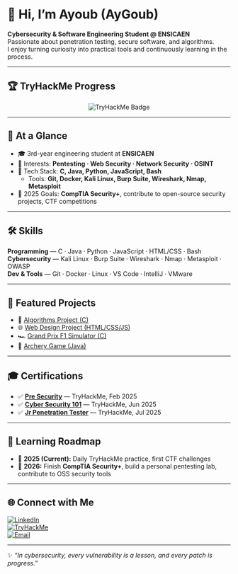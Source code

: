 # 👋 Hi, I’m Ayoub (AyGoub)

**Cybersecurity & Software Engineering Student @ ENSICAEN**  
Passionate about penetration testing, secure software, and algorithms.  
I enjoy turning curiosity into practical tools and continuously learning in the process.  

---

## 🏆 TryHackMe Progress
<div align="center">

<img src="https://tryhackme-badges.s3.amazonaws.com/AyGoub.png?cb=1" alt="TryHackMe Badge"/>




</div>


---

## 🚀 At a Glance
- 🎓 3rd-year engineering student at **ENSICAEN**  
- 🔐 Interests: **Pentesting · Web Security · Network Security · OSINT**  
- 🧰 Tech Stack: **C, Java, Python, JavaScript, Bash**  
  + Tools: **Git, Docker, Kali Linux, Burp Suite, Wireshark, Nmap, Metasploit**  
- 🎯 2025 Goals: **CompTIA Security+**, contribute to open-source security projects, CTF competitions  

---

## 🛠️ Skills
**Programming** — C · Java · Python · JavaScript · HTML/CSS · Bash  
**Cybersecurity** — Kali Linux · Burp Suite · Wireshark · Nmap · Metasploit · OWASP  
**Dev & Tools** — Git · Docker · Linux · VS Code · IntelliJ · VMware  

---

## 📂 Featured Projects
- 🧮 [Algorithms Project (C)](https://github.com/AyGoub/Projet-Algo-1A-ENSICAEN)  
- 🌐 [Web Design Project (HTML/CSS/JS)](https://github.com/AyGoub/Projet-Conception-Web-1A-ENSICAEN)  
- 🏎️ [Grand Prix F1 Simulator (C)](https://github.com/AyGoub/Grand_Prix-F1)  
- 🎯 [Archery Game (Java)](https://github.com/AyGoub/archery_game)  

---

## 🎓 Certifications
- ✅ [**Pre Security**](https://tryhackme-certificates.s3-eu-west-1.amazonaws.com/THM-2VA9D29GVH.pdf) — TryHackMe, Feb 2025  
- ✅ [**Cyber Security 101**](https://tryhackme-certificates.s3-eu-west-1.amazonaws.com/THM-UIEHN9AGLM.pdf) — TryHackMe, Jun 2025  
- ✅ [**Jr Penetration Tester**](https://tryhackme-certificates.s3-eu-west-1.amazonaws.com/THM-D1HNOAGTNF.pdf) — TryHackMe, Jul 2025

---

## 🎯 Learning Roadmap
- 🔹 **2025 (Current):** Daily TryHackMe practice, first CTF challenges  
- 🔹 **2026:** Finish **CompTIA Security+**, build a personal pentesting lab, contribute to OSS security tools  


---

## 🌐 Connect with Me
[![LinkedIn](https://img.shields.io/badge/LinkedIn-0077B5?style=for-the-badge&logo=linkedin&logoColor=white)](https://www.linkedin.com/in/ayoubgoubraim/)  
[![TryHackMe](https://img.shields.io/badge/TryHackMe-212C42?style=for-the-badge&logo=tryhackme&logoColor=white)](https://tryhackme.com/p/AyGoub)  
[![Email](https://img.shields.io/badge/Email-D14836?style=for-the-badge&logo=gmail&logoColor=white)](mailto:ayoubgoubraim@gmail.com)

---

✨ *“In cybersecurity, every vulnerability is a lesson, and every patch is progress.”*
